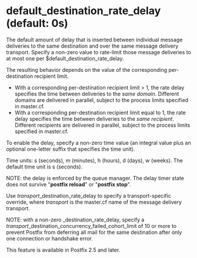 # default_destination_rate_delay (default: 0s)
 The default amount of delay that is inserted between individual
message deliveries to the same destination and over the same message
delivery transport. Specify a non-zero value to rate-limit those
message deliveries to at most one per $default\_destination\_rate\_delay.



 The resulting behavior depends on the value of the corresponding
per-destination recipient limit.




* With a corresponding per-destination recipient limit >
1, the rate delay specifies the time between deliveries to the
*same domain*. Different domains are delivered in parallel,
subject to the process limits specified in master.cf.
* With a corresponding per-destination recipient limit equal
to 1, the rate delay specifies the time between deliveries to the
*same recipient*. Different recipients are delivered in
parallel, subject to the process limits specified in master.cf.


 To enable the delay, specify a non-zero time value (an integral
value plus an optional one-letter suffix that specifies the time
unit). 


 Time units: s (seconds), m (minutes), h (hours), d (days), w
(weeks). The default time unit is s (seconds). 


 NOTE: the delay is enforced by the queue manager. The delay
timer state does not survive "**postfix reload**" or "**postfix
stop**".



 Use *transport*\_destination\_rate\_delay to specify a
transport-specific override, where *transport* is the master.cf
name of the message delivery transport.



 NOTE: with a non-zero \_destination\_rate\_delay, specify a
*transport*\_destination\_concurrency\_failed\_cohort\_limit of 10
or more to prevent Postfix from deferring all mail for the same
destination after only one connection or handshake error. 


 This feature is available in Postfix 2.5 and later. 


